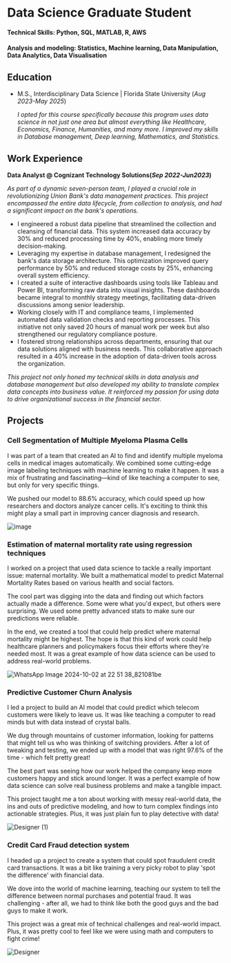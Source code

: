 # Data Science Graduate Student

#### Technical Skills: Python, SQL, MATLAB, R, AWS
#### Analysis and modeling: Statistics, Machine learning, Data Manipulation, Data Analytics, Data Visualisation

## Education
- M.S., Interdisciplinary Data Science | Florida State University (_Aug 2023-May 2025_)

  _I opted for this course specifically because this program uses data science in not just one area but almost everything like Healthcare, Economics, Finance, Humanities, and many more. I improved my skills in Database management, Deep learning, Mathematics, and Statistics._


## Work Experience
**Data Analyst @ Cognizant Technology Solutions(_Sep 2022-Jun2023_)**

_As part of a dynamic seven-person team, I played a crucial role in revolutionizing Union Bank's data management practices. This project encompassed the entire data lifecycle, from collection to analysis, and had a significant impact on the bank's operations._

- I engineered a robust data pipeline that streamlined the collection and cleansing of financial data. This system increased data accuracy by 30% and reduced processing time by 40%, enabling more timely decision-making.
- Leveraging my expertise in database management, I redesigned the bank's data storage architecture. This optimization improved query performance by 50% and reduced storage costs by 25%, enhancing overall system efficiency.
- I created a suite of interactive dashboards using tools like Tableau and Power BI, transforming raw data into visual insights. These dashboards became integral to monthly strategy meetings, facilitating data-driven discussions among senior leadership.
- Working closely with IT and compliance teams, I implemented automated data validation checks and reporting processes. This initiative not only saved 20 hours of manual work per week but also strengthened our regulatory compliance posture.
- I fostered strong relationships across departments, ensuring that our data solutions aligned with business needs. This collaborative approach resulted in a 40% increase in the adoption of data-driven tools across the organization.
  
_This project not only honed my technical skills in data analysis and database management but also developed my ability to translate complex data concepts into business value. It reinforced my passion for using data to drive organizational success in the financial sector._



## Projects
### Cell Segmentation of Multiple Myeloma Plasma Cells

I was part of a team that created an AI to find and identify multiple myeloma cells in medical images automatically. We combined some cutting-edge image labeling techniques with machine learning to make it happen. It was a mix of frustrating and fascinating—kind of like teaching a computer to see, but only for very specific things.

We pushed our model to 88.6% accuracy, which could speed up how researchers and doctors analyze cancer cells. It's exciting to think this might play a small part in improving cancer diagnosis and research.

![image](https://github.com/user-attachments/assets/68e92afa-18bb-4819-a22a-07dd3d499198)


### Estimation of maternal mortality rate using regression techniques

I worked on a project that used data science to tackle a really important issue: maternal mortality. We built a mathematical model to predict Maternal Mortality Rates based on various health and social factors.

The cool part was digging into the data and finding out which factors actually made a difference. Some were what you'd expect, but others were surprising. We used some pretty advanced stats to make sure our predictions were reliable.

In the end, we created a tool that could help predict where maternal mortality might be highest. The hope is that this kind of work could help healthcare planners and policymakers focus their efforts where they're needed most. It was a great example of how data science can be used to address real-world problems.


![WhatsApp Image 2024-10-02 at 22 51 38_821081be](https://github.com/user-attachments/assets/646914e9-1e41-40d5-8976-a52106941d86)



### Predictive Customer Churn Analysis

I led a project to build an AI model that could predict which telecom customers were likely to leave us. It was like teaching a computer to read minds but with data instead of crystal balls.

We dug through mountains of customer information, looking for patterns that might tell us who was thinking of switching providers. After a lot of tweaking and testing, we ended up with a model that was right 97.6% of the time - which felt pretty great!

The best part was seeing how our work helped the company keep more customers happy and stick around longer. It was a perfect example of how data science can solve real business problems and make a tangible impact.

This project taught me a ton about working with messy real-world data, the ins and outs of predictive modeling, and how to turn complex findings into actionable strategies. Plus, it was just plain fun to play detective with data!


![Designer (1)](https://github.com/user-attachments/assets/221397f5-4917-4e75-a434-f4fe6f244d11)


### Credit Card Fraud detection system

I headed up a project to create a system that could spot fraudulent credit card transactions. It was a bit like training a very picky robot to play 'spot the difference' with financial data.

We dove into the world of machine learning, teaching our system to tell the difference between normal purchases and potential fraud. It was challenging - after all, we had to think like both the good guys and the bad guys to make it work.

This project was a great mix of technical challenges and real-world impact. Plus, it was pretty cool to feel like we were using math and computers to fight crime!


![Designer](https://github.com/user-attachments/assets/86ba60fc-c755-4cc2-af8d-2d19f01bc538)


